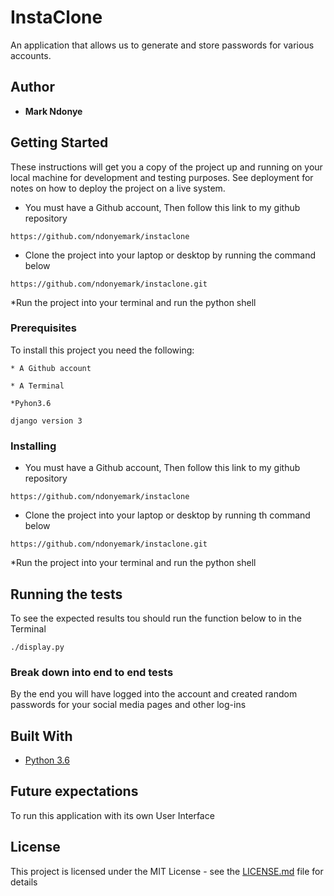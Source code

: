 # InstaClone

An application that allows us to generate and store passwords for various accounts.

## Author

* **Mark Ndonye**

## Getting Started

These instructions will get you a copy of the project up and running on your local machine for development and testing purposes. See deployment for notes on how to deploy the project on a live system.

* You must have a Github account, Then follow this link to my github repository

```https://github.com/ndonyemark/instaclone```

* Clone the project into your laptop or desktop by running the command below

```https://github.com/ndonyemark/instaclone.git```

*Run the project into your terminal and run the python shell

### Prerequisites

To install this project you need the following:

```* A Github account```

```* A Terminal```

```*Pyhon3.6```

```django version 3```

### Installing

* You must have a Github account, Then follow this link to my github repository

```https://github.com/ndonyemark/instaclone```

* Clone the project into your laptop or desktop by running th command below

```https://github.com/ndonyemark/instaclone.git```

*Run the project into your terminal and run the python shell

## Running the tests

To see the expected results tou should run the function below to in the Terminal

```./display.py```

### Break down into end to end tests

By the end you will have logged into the account and created random passwords for your social media pages and other log-ins

## Built With

* [Python 3.6](https://docs.python.org/3.6/)

## Future expectations

To run this application with its own User Interface

## License

This project is licensed under the MIT License - see the [LICENSE.md](LICENSE.md) file for details